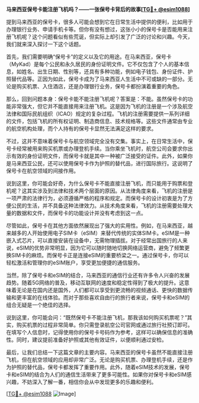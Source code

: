 **马来西亚保号卡能注册飞机吗？——一张保号卡背后的故事[[TG💪+ @esim1088](https://t.me/s/esim1088)]**

提到马来西亚的保号卡，很多人可能会想到它在日常生活中提供的便利，比如用于办理银行业务、申请手机卡等。但你有没有想过，这张小小的保号卡是否能用来注册飞机呢？这个问题看似有些荒诞，但实际上却引发了广泛的讨论和兴趣。今天，我们就来深入探讨一下这个话题。

首先，我们需要明确“保号卡”的定义以及它的用途。在马来西亚，保号卡（MyKad）是每个公民和永久居民的身份证明文件。它不仅包含了个人的基本信息，如姓名、出生日期、性别等，还具有多种功能，例如电子钱包、身份证件、护照替代品等。正因为如此，保号卡成为了马来西亚人生活中不可或缺的一部分。无论是购买机票、入住酒店，还是办理银行业务，保号卡都扮演着重要的角色。

那么，回到问题本身：保号卡能不能注册飞机呢？答案是：不能。虽然保号卡的功能非常强大，但它并不能直接用来注册飞机。这是因为飞机的注册是一个涉及航空法律和国际民航组织（ICAO）规定的复杂过程。飞机的注册需要提供一系列详细的文件，包括飞机的所有权证明、制造商信息、技术规格等。这些文件通常由专业的航空机构处理，而个人持有的保号卡显然无法满足这样的要求。

不过，这并不意味着保号卡与航空领域完全没有交集。事实上，在日常生活中，保号卡经常被用来购买机票或办理登机手续。当你乘坐飞机时，航空公司会要求你出示有效的身份证明文件，而保号卡就是其中一种被广泛接受的证件。此外，如果你是马来西亚公民，还可以使用保号卡作为护照的替代品，进行国际旅行。这说明了保号卡在航空领域的间接作用。

说到这里，你可能会好奇，为什么保号卡不能直接注册飞机，而只能用于购票和登机呢？这其实涉及到法律和技术两个层面的原因。从法律角度来看，飞机的注册是一项严肃的法律行为，必须遵循严格的程序和规定。而保号卡的设计初衷是为了方便公民的生活，并不具备这种法律效力。从技术角度来看，飞机的注册需要处理大量的数据和文件，而保号卡的功能设计并没有考虑到这一点。

尽管如此，保号卡在其他方面依然展现出了强大的实用性。例如，在马来西亚，越来越多的人开始使用电子SIM卡（eSIM）来替代传统的实体SIM卡。eSIM是一种嵌入式芯片，可以直接安装在设备中，无需物理插拔。对于经常出国旅行的人来说，eSIM的优势非常明显，因为它可以随时随地切换网络运营商，避免了频繁更换SIM卡的麻烦。而保号卡正是连接eSIM的重要桥梁之一。通过保号卡，你可以轻松激活和管理你的eSIM账户，享受更加便捷的通信服务。

当然，除了保号卡和eSIM的结合，马来西亚的通信行业还有许多令人兴奋的发展趋势。随着5G网络的普及，移动互联网的速度和稳定性得到了极大的提升。这意味着无论是在国内还是国外，人们都可以享受到更流畅的视频通话、更快的数据传输和更丰富的在线体验。而对于那些喜欢自由行的旅行者来说，保号卡和eSIM的组合无疑是一个绝佳的选择。

说到这里，你可能会问：“既然保号卡不能注册飞机，那我该如何购买机票呢？”其实，购买机票的过程非常简单。你只需登录航空公司官网或通过旅行社预订即可。在填写个人信息时，记得使用你的保号卡号码作为参考，这样可以确保信息的准确性。同时，建议提前准备好护照或其他有效证件，以便顺利通过安检。

最后，让我们总结一下这篇文章的主要内容。马来西亚的保号卡虽然不能直接注册飞机，但在航空领域的应用却非常广泛。无论是购买机票、办理登机手续，还是作为护照的替代品，保号卡都发挥了重要作用。此外，随着eSIM技术的发展，保号卡和eSIM的结合为人们的通信生活带来了更多可能性。如果你对保号卡和eSIM感兴趣，不妨深入了解一番，相信你会从中发现更多的乐趣和便利。

[[TG💪+ @esim1088](https://t.me/s/esim1088) ![Image](https://i.postimg.cc/4NQfJmqS/Snipaste-2025-05-13-00-14-12.png)]
